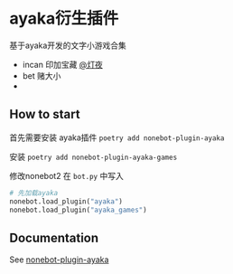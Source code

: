 # ayaka衍生插件

基于ayaka开发的文字小游戏合集

- incan 印加宝藏 [@灯夜](https://github.com/lunexnocty/Meiri)
- bet 赌大小
- 

## How to start

首先需要安装 ayaka插件 `poetry add nonebot-plugin-ayaka`

安装 `poetry add nonebot-plugin-ayaka-games`

修改nonebot2 在 `bot.py` 中写入 

```python
# 先加载ayaka
nonebot.load_plugin("ayaka")
nonebot.load_plugin("ayaka_games")
```

## Documentation

See [nonebot-plugin-ayaka](https://github.com/bridgeL/nonebot-plugin-ayaka)
